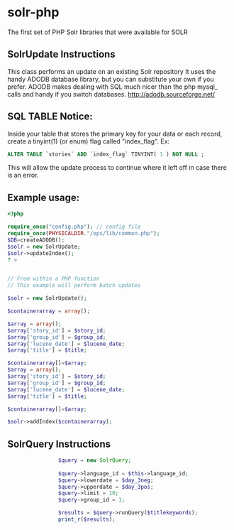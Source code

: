 solr-php
========

The first set of PHP Solr libraries that were available for SOLR

## SolrUpdate Instructions


This class performs an update on an existing Solr repository
It uses the handy ADODB database library, but you can substitute your own if you prefer.
ADODB makes dealing with SQL much nicer than the php mysql_ calls and handy if you switch databases.
http://adodb.sourceforge.net/


## SQL TABLE Notice:

Inside your table that stores the primary key for your data or each record, create a tinyint(1) (or enum) flag 
called "index_flag".  Ex:
```sql
ALTER TABLE `stories` ADD `index_flag` TINYINT( 1 ) NOT NULL ;
```
This will allow the update process to continue where it left off in case there is an error.


## Example usage:


```php
<?php

require_once("config.php"); // config file
require_once(PHYSICALDIR."/ops/lib/common.php");
$DB=createADODB();
$solr = new SolrUpdate;
$solr->updateIndex();
? >


// From within a PHP function
// This example will perform batch updates

$solr = new SolrUpdate();

$containerarray = array();

$array = array();
$array['story_id'] = $story_id;
$array['group_id'] = $group_id;
$array['lucene_date'] = $lucene_date;
$array['title'] = $title;

$containerarray[]=$array;
$array = array();
$array['story_id'] = $story_id;
$array['group_id'] = $group_id;
$array['lucene_date'] = $lucene_date;
$array['title'] = $title;

$containerarray[]=$array;

$solr->addIndex($containerarray);

```

## SolrQuery Instructions

```php
                $query = new SolrQuery;
        
                $query->language_id = $this->language_id;
                $query->lowerdate = $day_3neg;
                $query->upperdate = $day_3pos;
                $query->limit = 10;
                $query->group_id = 1;

                $results = $query->runQuery($titlekeywords);
                print_r($results);
```